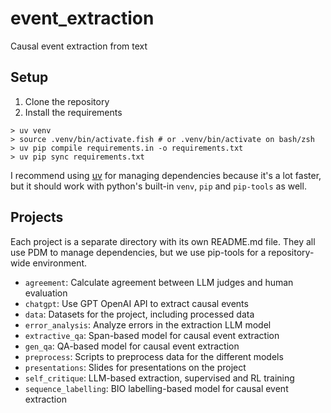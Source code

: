 # event_extraction

Causal event extraction from text

## Setup

1. Clone the repository
2. Install the requirements
```fish
> uv venv
> source .venv/bin/activate.fish # or .venv/bin/activate on bash/zsh
> uv pip compile requirements.in -o requirements.txt
> uv pip sync requirements.txt
```

I recommend using [uv](https://github.com/astral-sh/uv) for managing dependencies
because it's a lot faster, but it should work with python's built-in `venv`, `pip` and
`pip-tools` as well.

## Projects

Each project is a separate directory with its own README.md file. They all use PDM to
manage dependencies, but we use pip-tools for a repository-wide environment.

- `agreement`: Calculate agreement between LLM judges and human evaluation
- `chatgpt`: Use GPT OpenAI API to extract causal events
- `data`: Datasets for the project, including processed data
- `error_analysis`: Analyze errors in the extraction LLM model
- `extractive_qa`: Span-based model for causal event extraction
- `gen_qa`: QA-based model for causal event extraction
- `preprocess`: Scripts to preprocess data for the different models
- `presentations`: Slides for presentations on the project
- `self_critique`: LLM-based extraction, supervised and RL training
- `sequence_labelling`: BIO labelling-based model for causal event extraction
